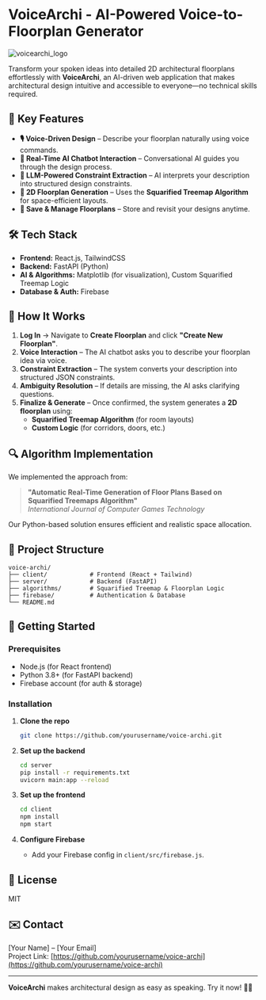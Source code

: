 # VoiceArchi - AI-Powered Voice-to-Floorplan Generator  

![voicearchi_logo](https://github.com/user-attachments/assets/173d27aa-1359-45a8-9438-977b2f11fd63)

Transform your spoken ideas into detailed 2D architectural floorplans effortlessly with **VoiceArchi**, an AI-driven web application that makes architectural design intuitive and accessible to everyone—no technical skills required.  

## 🚀 Key Features  

- **🎙️ Voice-Driven Design** – Describe your floorplan naturally using voice commands.  
- **🤖 Real-Time AI Chatbot Interaction** – Conversational AI guides you through the design process.  
- **🧠 LLM-Powered Constraint Extraction** – AI interprets your description into structured design constraints.  
- **📐 2D Floorplan Generation** – Uses the **Squarified Treemap Algorithm** for space-efficient layouts.  
- **📂 Save & Manage Floorplans** – Store and revisit your designs anytime.  

## 🛠️ Tech Stack  

- **Frontend:** React.js, TailwindCSS  
- **Backend:** FastAPI (Python)  
- **AI & Algorithms:** Matplotlib (for visualization), Custom Squarified Treemap Logic  
- **Database & Auth:** Firebase  

## 📖 How It Works  

1. **Log In** → Navigate to **Create Floorplan** and click **"Create New Floorplan"**.  
2. **Voice Interaction** – The AI chatbot asks you to describe your floorplan idea via voice.  
3. **Constraint Extraction** – The system converts your description into structured JSON constraints.  
4. **Ambiguity Resolution** – If details are missing, the AI asks clarifying questions.  
5. **Finalize & Generate** – Once confirmed, the system generates a **2D floorplan** using:  
   - **Squarified Treemap Algorithm** (for room layouts)  
   - **Custom Logic** (for corridors, doors, etc.)  

## 🔍 Algorithm Implementation  

We implemented the approach from:  
> **"Automatic Real-Time Generation of Floor Plans Based on Squarified Treemaps Algorithm"**  
> *International Journal of Computer Games Technology*  

Our Python-based solution ensures efficient and realistic space allocation.  

## 📂 Project Structure  

```  
voice-archi/  
├── client/            # Frontend (React + Tailwind)  
├── server/            # Backend (FastAPI)  
├── algorithms/        # Squarified Treemap & Floorplan Logic  
├── firebase/          # Authentication & Database  
└── README.md  
```  

## 🚀 Getting Started  

### Prerequisites  
- Node.js (for React frontend)  
- Python 3.8+ (for FastAPI backend)  
- Firebase account (for auth & storage)  

### Installation  
1. **Clone the repo**  
   ```bash  
   git clone https://github.com/yourusername/voice-archi.git  
   ```  

2. **Set up the backend**  
   ```bash  
   cd server  
   pip install -r requirements.txt  
   uvicorn main:app --reload  
   ```  

3. **Set up the frontend**  
   ```bash  
   cd client  
   npm install  
   npm start  
   ```  

4. **Configure Firebase**  
   - Add your Firebase config in `client/src/firebase.js`.  

## 📜 License  
MIT  

## ✉️ Contact  
[Your Name] – [Your Email]  
Project Link: [https://github.com/yourusername/voice-archi](https://github.com/yourusername/voice-archi)  

---  

**VoiceArchi** makes architectural design as easy as speaking. Try it now! 🏡✨
